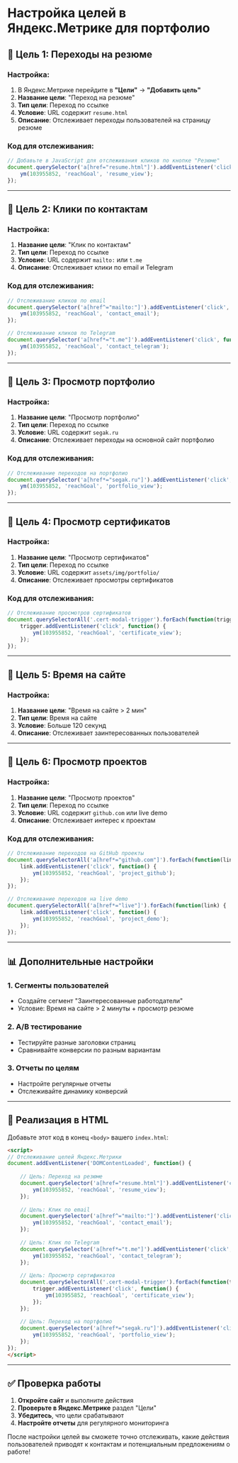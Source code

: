 # Настройка целей в Яндекс.Метрике для портфолио

## 🎯 Цель 1: Переходы на резюме

### Настройка:
1. В Яндекс.Метрике перейдите в **"Цели"** → **"Добавить цель"**
2. **Название цели**: "Переход на резюме"
3. **Тип цели**: Переход по ссылке
4. **Условие**: URL содержит `resume.html`
5. **Описание**: Отслеживает переходы пользователей на страницу резюме

### Код для отслеживания:
```javascript
// Добавьте в JavaScript для отслеживания кликов по кнопке "Резюме"
document.querySelector('a[href="resume.html"]').addEventListener('click', function() {
    ym(103955852, 'reachGoal', 'resume_view');
});
```

---

## 🎯 Цель 2: Клики по контактам

### Настройка:
1. **Название цели**: "Клик по контактам"
2. **Тип цели**: Переход по ссылке
3. **Условие**: URL содержит `mailto:` или `t.me`
4. **Описание**: Отслеживает клики по email и Telegram

### Код для отслеживания:
```javascript
// Отслеживание кликов по email
document.querySelector('a[href^="mailto:"]').addEventListener('click', function() {
    ym(103955852, 'reachGoal', 'contact_email');
});

// Отслеживание кликов по Telegram
document.querySelector('a[href*="t.me"]').addEventListener('click', function() {
    ym(103955852, 'reachGoal', 'contact_telegram');
});
```

---

## 🎯 Цель 3: Просмотр портфолио

### Настройка:
1. **Название цели**: "Просмотр портфолио"
2. **Тип цели**: Переход по ссылке
3. **Условие**: URL содержит `segak.ru`
4. **Описание**: Отслеживает переходы на основной сайт портфолио

### Код для отслеживания:
```javascript
// Отслеживание переходов на портфолио
document.querySelector('a[href*="segak.ru"]').addEventListener('click', function() {
    ym(103955852, 'reachGoal', 'portfolio_view');
});
```

---

## 🎯 Цель 4: Просмотр сертификатов

### Настройка:
1. **Название цели**: "Просмотр сертификатов"
2. **Тип цели**: Переход по ссылке
3. **Условие**: URL содержит `assets/img/portfolio/`
4. **Описание**: Отслеживает просмотры сертификатов

### Код для отслеживания:
```javascript
// Отслеживание просмотров сертификатов
document.querySelectorAll('.cert-modal-trigger').forEach(function(trigger) {
    trigger.addEventListener('click', function() {
        ym(103955852, 'reachGoal', 'certificate_view');
    });
});
```

---

## 🎯 Цель 5: Время на сайте

### Настройка:
1. **Название цели**: "Время на сайте > 2 мин"
2. **Тип цели**: Время на сайте
3. **Условие**: Больше 120 секунд
4. **Описание**: Отслеживает заинтересованных пользователей

---

## 🎯 Цель 6: Просмотр проектов

### Настройка:
1. **Название цели**: "Просмотр проектов"
2. **Тип цели**: Переход по ссылке
3. **Условие**: URL содержит `github.com` или live demo
4. **Описание**: Отслеживает интерес к проектам

### Код для отслеживания:
```javascript
// Отслеживание переходов на GitHub проекты
document.querySelectorAll('a[href*="github.com"]').forEach(function(link) {
    link.addEventListener('click', function() {
        ym(103955852, 'reachGoal', 'project_github');
    });
});

// Отслеживание переходов на live demo
document.querySelectorAll('a[href*="live"]').forEach(function(link) {
    link.addEventListener('click', function() {
        ym(103955852, 'reachGoal', 'project_demo');
    });
});
```

---

## 📊 Дополнительные настройки

### 1. **Сегменты пользователей**
- Создайте сегмент "Заинтересованные работодатели"
- Условие: Время на сайте > 2 минуты + просмотр резюме

### 2. **A/B тестирование**
- Тестируйте разные заголовки страниц
- Сравнивайте конверсии по разным вариантам

### 3. **Отчеты по целям**
- Настройте регулярные отчеты
- Отслеживайте динамику конверсий

---

## 🚀 Реализация в HTML

Добавьте этот код в конец `<body>` вашего `index.html`:

```html
<script>
// Отслеживание целей Яндекс.Метрики
document.addEventListener('DOMContentLoaded', function() {
    
    // Цель: Переход на резюме
    document.querySelector('a[href="resume.html"]').addEventListener('click', function() {
        ym(103955852, 'reachGoal', 'resume_view');
    });
    
    // Цель: Клик по email
    document.querySelector('a[href^="mailto:"]').addEventListener('click', function() {
        ym(103955852, 'reachGoal', 'contact_email');
    });
    
    // Цель: Клик по Telegram
    document.querySelector('a[href*="t.me"]').addEventListener('click', function() {
        ym(103955852, 'reachGoal', 'contact_telegram');
    });
    
    // Цель: Просмотр сертификатов
    document.querySelectorAll('.cert-modal-trigger').forEach(function(trigger) {
        trigger.addEventListener('click', function() {
            ym(103955852, 'reachGoal', 'certificate_view');
        });
    });
    
    // Цель: Переход на портфолио
    document.querySelector('a[href*="segak.ru"]').addEventListener('click', function() {
        ym(103955852, 'reachGoal', 'portfolio_view');
    });
});
</script>
```

---

## ✅ Проверка работы

1. **Откройте сайт** и выполните действия
2. **Проверьте в Яндекс.Метрике** раздел "Цели"
3. **Убедитесь**, что цели срабатывают
4. **Настройте отчеты** для регулярного мониторинга

После настройки целей вы сможете точно отслеживать, какие действия пользователей приводят к контактам и потенциальным предложениям о работе!
